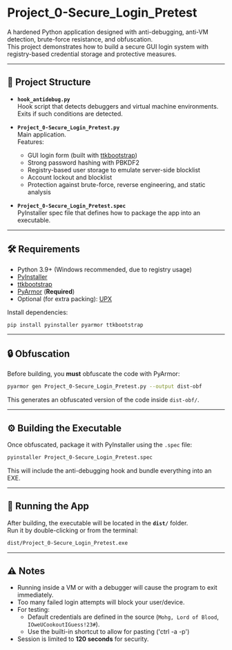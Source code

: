 # Project_0-Secure_Login_Pretest

A hardened Python application designed with anti-debugging, anti-VM detection, brute-force resistance, and obfuscation.  
This project demonstrates how to build a secure GUI login system with registry-based credential storage and protective measures.

---

## 📂 Project Structure

- **`hook_antidebug.py`**  
  Hook script that detects debuggers and virtual machine environments. Exits if such conditions are detected.

- **`Project_0-Secure_Login_Pretest.py`**  
  Main application.  
  Features:
  - GUI login form (built with [ttkbootstrap](https://github.com/israel-dryer/ttkbootstrap))  
  - Strong password hashing with PBKDF2  
  - Registry-based user storage to emulate server-side blocklist 
  - Account lockout and blocklist  
  - Protection against brute-force, reverse engineering, and static analysis

- **`Project_0-Secure_Login_Pretest.spec`**  
  PyInstaller spec file that defines how to package the app into an executable.

---

## 🛠️ Requirements

- Python 3.9+ (Windows recommended, due to registry usage)
- [PyInstaller](https://pyinstaller.org/)  
- [ttkbootstrap](https://pypi.org/project/ttkbootstrap/)  
- [PyArmor](https://github.com/dashingsoft/pyarmor) (**Required**)  
- Optional (for extra packing): [UPX](https://upx.github.io/)

Install dependencies:

```bash
pip install pyinstaller pyarmor ttkbootstrap
```

---

## 🔒 Obfuscation

Before building, you **must** obfuscate the code with PyArmor:

```bash
pyarmor gen Project_0-Secure_Login_Pretest.py --output dist-obf
```

This generates an obfuscated version of the code inside `dist-obf/`.

---

## ⚙️ Building the Executable

Once obfuscated, package it with PyInstaller using the `.spec` file:

```bash
pyinstaller Project_0-Secure_Login_Pretest.spec
```

This will include the anti-debugging hook and bundle everything into an EXE.

---

## 🚀 Running the App

After building, the executable will be located in the **`dist/`** folder.  
Run it by double-clicking or from the terminal:

```bash
dist/Project_0-Secure_Login_Pretest.exe
```

---

## ⚠️ Notes

- Running inside a VM or with a debugger will cause the program to exit immediately.  
- Too many failed login attempts will block your user/device.  
- For testing:  
  - Default credentials are defined in the source (`Mohg, Lord of Blood`, `IOweUCookoutIGuess!23#`).
  - Use the builti-in shortcut to allow for pasting ('ctrl -a -p')
- Session is limited to **120 seconds** for security.  
